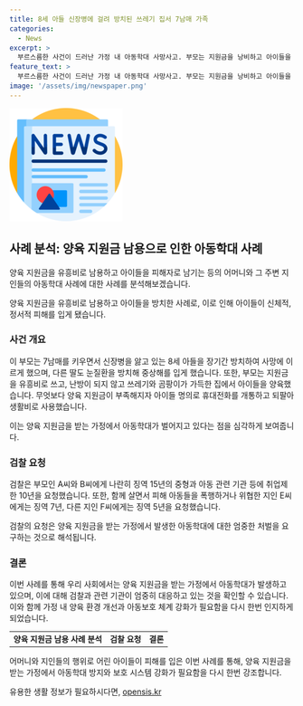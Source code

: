 ```yaml
---
title: 8세 아들 신장병에 걸려 방치된 쓰레기 집서 7남매 가족
categories:
  - News
excerpt: >
  부르스름한 사건이 드러난 가정 내 아동학대 사망사고. 부모는 지원금을 낭비하고 아이들을 방치했다. 지원금 부족 시 아이들 명의로 휴대폰 개통, 되팔아 돈 써. 검찰, 부모에 각 징역 15년 요청. 범행을 인정하고 반성하는 부모들. 함께 사는 지인들도 무관한 아동학대로 기소, 구속 등 대면했다. 선고공판은 다음달 열릴 예정. 현재 피해 아동들은 보육원에 있으며, 검찰은 친권상실도 준비 중이라고 전해짐.
feature_text: >
  부르스름한 사건이 드러난 가정 내 아동학대 사망사고. 부모는 지원금을 낭비하고 아이들을 방치했다. 지원금 부족 시 아이들 명의로 휴대폰 개통, 되팔아 돈 써. 검찰, 부모에 각 징역 15년 요청. 범행을 인정하고 반성하는 부모들. 함께 사는 지인들도 무관한 아동학대로 기소, 구속 등 대면했다. 선고공판은 다음달 열릴 예정. 현재 피해 아동들은 보육원에 있으며, 검찰은 친권상실도 준비 중이라고 전해짐.
image: '/assets/img/newspaper.png'
---
```


<p><img src="/assets/img/newspaper.png" alt="kimp 속보" /></p>

<h2 data-ke-size="size26">사례 분석: 양육 지원금 남용으로 인한 아동학대 사례</h2>

<p>양육 지원금을 유흥비로 남용하고 아이들을 피해자로 남기는 등의 어머니와 그 주변 지인들의 아동학대 사례에 대한 사례를 분석해보겠습니다.</p>

<p data-ke-size="size16">양육 지원금을 유흥비로 남용하고 아이들을 방치한 사례로, 이로 인해 아이들이 신체적, 정서적 피해를 입게 됐습니다.</p>

<h3 data-ke-size="size20">사건 개요</h3>

<p>이 부모는 7남매를 키우면서 신장병을 앓고 있는 8세 아들을 장기간 방치하여 사망에 이르게 했으며, 다른 딸도 눈질환을 방치해 중상해를 입게 했습니다. 또한, 부모는 지원금을 유흥비로 쓰고, 난방이 되지 않고 쓰레기와 곰팡이가 가득한 집에서 아이들을 양육했습니다. 무엇보다 양육 지원금이 부족해지자 아이들 명의로 휴대전화를 개통하고 되팔아 생활비로 사용했습니다.</p>

<p data-ke-size="size16">이는 양육 지원금을 받는 가정에서 아동학대가 벌어지고 있다는 점을 심각하게 보여줍니다.</p>

<h3 data-ke-size="size20">검찰 요청</h3>

<p>검찰은 부모인 A씨와 B씨에게 나란히 징역 15년의 중형과 아동 관련 기관 등에 취업제한 10년을 요청했습니다. 또한, 함께 살면서 피해 아동들을 폭행하거나 위협한 지인 E씨에게는 징역 7년, 다른 지인 F씨에게는 징역 5년을 요청했습니다.</p>

<p data-ke-size="size16">검찰의 요청은 양육 지원금을 받는 가정에서 발생한 아동학대에 대한 엄중한 처벌을 요구하는 것으로 해석됩니다.</p>

<h3 data-ke-size="size20">결론</h3>

<p>이번 사례를 통해 우리 사회에서는 양육 지원금을 받는 가정에서 아동학대가 발생하고 있으며, 이에 대해 검찰과 관련 기관이 엄중히 대응하고 있는 것을 확인할 수 있습니다. 이와 함께 가정 내 양육 환경 개선과 아동보호 체계 강화가 필요함을 다시 한번 인지하게 되었습니다.</p>

<table>
    <tr>
        <td style="text-align: center; height: 17px;"><b>양육 지원금 남용 사례 분석</b></td>
        <td style="text-align: center; height: 17px;"><b>검찰 요청</b></td>
        <td style="text-align: center; height: 17px;"><b>결론</b></td>
    </tr>
</table>

<p data-ke-size="size16">어머니와 지인들의 행위로 어린 아이들이 피해를 입은 이번 사례를 통해, 양육 지원금을 받는 가정에서 아동학대 방지와 보호 시스템 강화가 필요함을 다시 한번 강조합니다.</p>
유용한 생활 정보가 필요하시다면, <a href="https://opensis.kr" rel="dofollow">opensis.kr</a>


